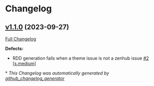 # Changelog

## [v1.1.0](https://github.com/NASA-PDS/lasso-issues/tree/v1.1.0) (2023-09-27)

[Full Changelog](https://github.com/NASA-PDS/lasso-issues/compare/5a9bccd17709454f01e8b6936a3748b3c34c6d25...v1.1.0)

**Defects:**

- RDD generation fails when a theme issue is not a zenhub issue [\#2](https://github.com/NASA-PDS/lasso-issues/issues/2) [[s.medium](https://github.com/NASA-PDS/lasso-issues/labels/s.medium)]



\* *This Changelog was automatically generated by [github_changelog_generator](https://github.com/github-changelog-generator/github-changelog-generator)*
